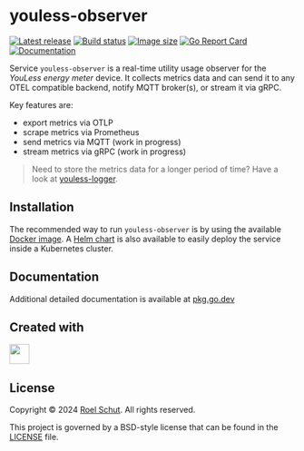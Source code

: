 youless-observer
================

[![Latest release][latest-release-img]][latest-release-url]
[![Build status][build-status-img]][build-status-url]
[![Image size][image-size-img]][image-size-url]
[![Go Report Card][report-img]][report-url]
[![Documentation][doc-img]][doc-url]

[latest-release-img]: https://img.shields.io/github/release/roeldev/youless-logger.svg?label=latest

[latest-release-url]: https://github.com/roeldev/youless-logger/releases

[build-status-img]: https://github.com/roeldev/youless-logger/actions/workflows/test.yml/badge.svg

[build-status-url]: https://github.com/roeldev/youless-logger/actions/workflows/test.yml

[image-size-img]: https://img.shields.io/docker/image-size/roeldev/youless-observer

[image-size-url]: https://hub.docker.com/repository/docker/roeldev/youless-observer/tags

[report-img]: https://goreportcard.com/badge/github.com/roeldev/youless-logger

[report-url]: https://goreportcard.com/report/github.com/roeldev/youless-logger

[doc-img]: https://godoc.org/github.com/roeldev/youless-logger?status.svg

[doc-url]: https://pkg.go.dev/github.com/roeldev/youless-logger

Service `youless-observer` is a real-time utility usage observer for the _YouLess energy meter_ device. It collects
metrics data and can send it to any OTEL compatible backend, notify MQTT broker(s), or stream it via gRPC.

Key features are:

- export metrics via OTLP
- scrape metrics via Prometheus
- send metrics via MQTT (work in progress)
- stream metrics via gRPC (work in progress)

> Need to store the metrics data for a longer period of time? Have a look
> at [youless-logger](https://github.com/roeldev/youless-logger).

## Installation

The recommended way to run `youless-observer` is by using the available [Docker image](https://hub.docker.com/repository/docker/roeldev/youless-observer).
A [Helm chart](charts/youless-observer/README.md) is also available to easily deploy the service inside a Kubernetes cluster.

## Documentation

Additional detailed documentation is available at [pkg.go.dev][doc-url]

## Created with

<a href="https://www.jetbrains.com/?from=roeldev" target="_blank"><img src="https://resources.jetbrains.com/storage/products/company/brand/logos/GoLand_icon.png" width="35" /></a>

## License

Copyright © 2024 [Roel Schut](https://roelschut.nl). All rights reserved.

This project is governed by a BSD-style license that can be found in the [LICENSE](LICENSE) file.
